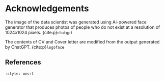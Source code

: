 # Acknowledgements

The image of the data scientist was generated using AI-powered face generator that produces photos of people who do not exist at a resolution of 1024x1024 pixels. {cite:p}`chatgpt`

The contents of CV and Cover letter are modified from the output generated by ChatGPT. {cite:p}`logoface`

## References

```{bibliography}
:style: unsrt
```



